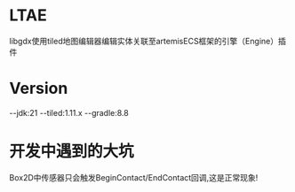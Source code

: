 # LTAE
libgdx使用tiled地图编辑器编辑实体关联至artemisECS框架的引擎（Engine）插件

# Version
--jdk:21
--tiled:1.11.x
--gradle:8.8

# 开发中遇到的大坑
Box2D中传感器只会触发BeginContact/EndContact回调,这是正常现象!